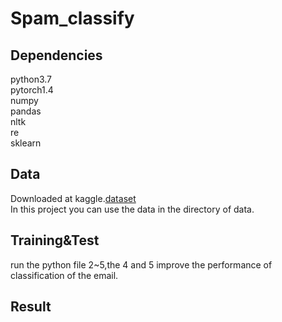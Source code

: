# Spam_classify
## Dependencies
python3.7<br>
pytorch1.4<br>
numpy<br>
pandas<br>
nltk<br>
re<br>
sklearn<br>
## Data
Downloaded at kaggle.[dataset](https://www.kaggle.com/uciml/sms-spam-collection-dataset)<br>
In this project you can use the data in the directory of data.
## Training&Test
run the python file 2~5,the 4 and 5 improve the performance of classification of the email.
## Result
